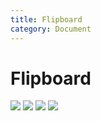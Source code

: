 ```yaml
---
title: Flipboard
category: Document
---
```

# Flipboard

<img src="https://raw.githubusercontent.com/MeanyLodge/meanylodge.github.com/assets/img/197n-Idona-Flipboard-1.jpeg">

<img src="https://raw.githubusercontent.com/MeanyLodge/meanylodge.github.com/assets/img/197n-Idona-Flipboard-2.jpeg">

<img src="https://raw.githubusercontent.com/MeanyLodge/meanylodge.github.com/assets/img/197n-Idona-Flipboard-3.jpeg">

<img src="https://raw.githubusercontent.com/MeanyLodge/meanylodge.github.com/assets/img/197n-Idona-Flipboard-4.jpeg">
